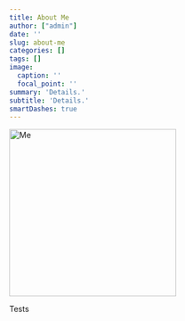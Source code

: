 ```yaml
---
title: About Me
author: ["admin"]
date: ''
slug: about-me
categories: []
tags: []
image:
  caption: ''
  focal_point: ''
summary: 'Details.'
subtitle: 'Details.'
smartDashes: true
---
```


<img src="/img/avatar.jpeg" class="img-responsive" alt="Me" width="300"/>

Tests
